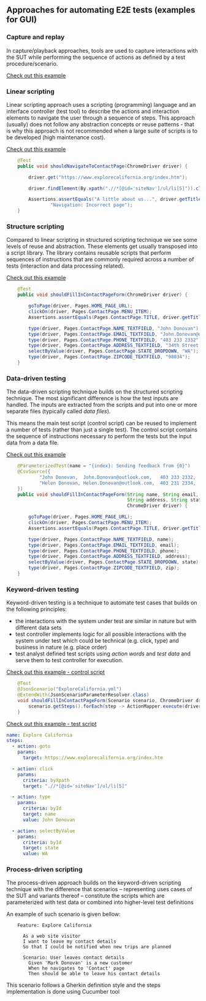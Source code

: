 ## Approaches for automating E2E tests (examples for GUI)

### Capture and replay

In capture/playback approaches, tools are used to capture interactions with the SUT 
while performing the sequence of actions as defined by a test procedure/scenario.

[Check out this example](src/test/java/org/testing/journeys/ui/a_captureplay/ExploreCaliforniaTest.side)

### Linear scripting

Linear scripting approach uses a scripting (programming) language and an interface 
controller (test tool) to describe the actions and interaction elements to navigate
the user through a sequence of steps. This approach  (usually) does not follow any 
abstraction concepts or reuse patterns - that is why this approach is not recommended
when a large suite of scripts is to be developed (high maintenance cost).

[Check out this example](src/test/java/org/testing/journeys/ui/b_linear/ExploreCaliforniaTest.java)
```java
    @Test
    public void shouldNavigateToContactPage(ChromeDriver driver) {

        driver.get("https://www.explorecalifornia.org/index.htm");

        driver.findElement(By.xpath(".//*[@id='siteNav']/ul/li[5]")).click();

        Assertions.assertEquals("A little about us...", driver.getTitle(),
                "Navigation: Incorrect page");
    }
```

### Structure scripting

Compared to linear scripting in structured scripting technique we see some levels of 
reuse and abstraction. These elements get usually transposed into a script library. 
The library contains reusable scripts that perform sequences of instructions that 
are commonly required across a number of tests (interaction and data processing related).

[Check out this example](src/test/java/org/testing/journeys/ui/c_structured/ExploreCaliforniaTest.java)

```java
    @Test
    public void shouldFillInContactPageForm(ChromeDriver driver) {

        goToPage(driver, Pages.HOME_PAGE_URL);
        clickOn(driver, Pages.ContactPage.MENU_ITEM);
        Assertions.assertEquals(Pages.ContactPage.TITLE, driver.getTitle(), "Navigation: Incorrect page");

        type(driver, Pages.ContactPage.NAME_TEXTFIELD, "John Donovan");
        type(driver, Pages.ContactPage.EMAIL_TEXTFIELD, "John.Donovan@outlook.com");
        type(driver, Pages.ContactPage.PHONE_TEXTFIELD, "403 233 2332");
        type(driver, Pages.ContactPage.ADDRESS_TEXTFIELD, "34th Street Ave NE, Seattle");
        selectByValue(driver, Pages.ContactPage.STATE_DROPDOWN, "WA");
        type(driver, Pages.ContactPage.ZIPCODE_TEXTFIELD, "98034");
    }
```

### Data-driven testing

The data-driven scripting technique builds on the structured scripting technique. The 
most significant difference is how the test inputs are handled. The inputs are extracted 
from the scripts and put into one or more separate files (typically called _data files_). 

This means the main test script (control script) can be reused to implement a number of 
tests (rather than just a single test). The control script contains the sequence of 
instructions necessary to perform the tests but the input data from a data file.

[Check out this example](src/test/java/org/testing/journeys/ui/d_datadriven/ExploreCaliforniaTest.java)

```java
    @ParameterizedTest(name = "{index}: Sending feedback from {0}")
    @CsvSource({
            "John Donovan,  John.Donovan@outlook.com,   403 233 2332,   '34th Street Ave NE, Seattle',  WA, 98034",
            "Helen Donovan, Helen.Donovan@outlook.com,  403 231 2334,   '32th Street Ave NE, Seattle',  WA, 98033"
    })
    public void shouldFillInContactPageForm(String name, String email, String phone,
                                            String address, String state, String zip,
                                            ChromeDriver driver) {

        goToPage(driver, Pages.HOME_PAGE_URL);
        clickOn(driver, Pages.ContactPage.MENU_ITEM);
        Assertions.assertEquals(Pages.ContactPage.TITLE, driver.getTitle(), "Navigation: Incorrect page");

        type(driver, Pages.ContactPage.NAME_TEXTFIELD, name);
        type(driver, Pages.ContactPage.EMAIL_TEXTFIELD, email);
        type(driver, Pages.ContactPage.PHONE_TEXTFIELD, phone);
        type(driver, Pages.ContactPage.ADDRESS_TEXTFIELD, address);
        selectByValue(driver, Pages.ContactPage.STATE_DROPDOWN, state);
        type(driver, Pages.ContactPage.ZIPCODE_TEXTFIELD, zip);
    }
```

### Keyword-driven testing

Keyword-driven testing is a technique to automate test cases that builds on the following 
principles:
- the interactions with the system under test are similar in nature but with different data sets
- test controller implements logic for all possible interactions with the system under test
which could be technical (e.g. click, type) and business in nature (e.g. place order)
- test analyst defined test scripts using _action words_ and _test data_ and serve them to 
test controller for execution.

[Check out this example - control script](src/test/java/org/testing/journeys/ui/e_keyworddriven/ExploreCaliforniaTest.java)

```java
    @Test
    @JsonScenario("ExploreCalifornia.yml")
    @ExtendWith(JsonScenarioParameterResolver.class)
    void shouldFillInContactPageForm(Scenario scenario, ChromeDriver driver) {
        scenario.getSteps().forEach(step -> ActionMapper.execute(driver, step));
    }
```
[Check out this example - test script](src/test/resources/ExploreCalifornia.yml)

```yml
name: Explore California
steps:
  - action: goto
    params:
      target: https://www.explorecalifornia.org/index.htm

  - action: click
    params:
      criteria: byXpath
      target: ".//*[@id='siteNav']/ul/li[5]"

  - action: type
    params:
      criteria: byId
      target: name
      value: John Donovan

  - action: selectByValue
    params:
      criteria: byId
      target: state
      value: WA
```


### Process-driven scripting

The process-driven approach builds on the keyword-driven scripting technique with the difference 
that scenarios – representing uses cases of the SUT and variants thereof – constitute the scripts 
which are parameterized with test data or combined into higher-level test definitions

An example of such scenario is given bellow:

```gherkin
    Feature: Explore California
    
      As a web site visitor
      I want to leave my contact details
      So that I could be notified when new trips are planned
    
      Scenario: User leaves contact details
        Given 'Mark Donovan' is a new customer
        When he navigates to 'Contact' page
        Then should be able to leave his contact details
```

This scenario follows a Gherkin definition style and the steps implementation is done using Cucumber tool